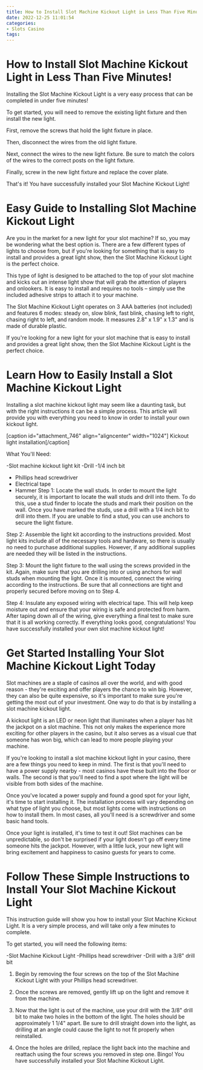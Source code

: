 ```yaml
---
title: How to Install Slot Machine Kickout Light in Less Than Five Minutes!
date: 2022-12-25 11:01:54
categories:
- Slots Casino
tags:
---
```



#  How to Install Slot Machine Kickout Light in Less Than Five Minutes!

Installing the Slot Machine Kickout Light is a very easy process that can be completed in under five minutes!

To get started, you will need to remove the existing light fixture and then install the new light.

First, remove the screws that hold the light fixture in place.

Then, disconnect the wires from the old light fixture.

Next, connect the wires to the new light fixture. Be sure to match the colors of the wires to the correct posts on the light fixture.

Finally, screw in the new light fixture and replace the cover plate.

That's it! You have successfully installed your Slot Machine Kickout Light!

#  Easy Guide to Installing Slot Machine Kickout Light

Are you in the market for a new light for your slot machine? If so, you may be wondering what the best option is. There are a few different types of lights to choose from, but if you're looking for something that is easy to install and provides a great light show, then the Slot Machine Kickout Light is the perfect choice.

This type of light is designed to be attached to the top of your slot machine and kicks out an intense light show that will grab the attention of players and onlookers. It is easy to install and requires no tools – simply use the included adhesive strips to attach it to your machine.

The Slot Machine Kickout Light operates on 3 AAA batteries (not included) and features 6 modes: steady on, slow blink, fast blink, chasing left to right, chasing right to left, and random mode. It measures 2.8" x 1.9" x 1.3" and is made of durable plastic.

If you're looking for a new light for your slot machine that is easy to install and provides a great light show, then the Slot Machine Kickout Light is the perfect choice.

#  Learn How to Easily Install a Slot Machine Kickout Light

Installing a slot machine kickout light may seem like a daunting task, but with the right instructions it can be a simple process. This article will provide you with everything you need to know in order to install your own kickout light.

[caption id="attachment_746" align="aligncenter" width="1024"] Kickout light installation[/caption]

What You'll Need:

-Slot machine kickout light kit
-Drill
-1/4 inch bit
- Phillips head screwdriver
- Electrical tape
- Hammer
Step 1: Locate the wall studs. In order to mount the light securely, it is important to locate the wall studs and drill into them. To do this, use a stud finder to locate the studs and mark their position on the wall. Once you have marked the studs, use a drill with a 1/4 inch bit to drill into them. If you are unable to find a stud, you can use anchors to secure the light fixture.

Step 2: Assemble the light kit according to the instructions provided. Most light kits include all of the necessary tools and hardware, so there is usually no need to purchase additional supplies. However, if any additional supplies are needed they will be listed in the instructions.

Step 3: Mount the light fixture to the wall using the screws provided in the kit. Again, make sure that you are drilling into or using anchors for wall studs when mounting the light. Once it is mounted, connect the wiring according to the instructions. Be sure that all connections are tight and properly secured before moving on to Step 4.


 Step 4: Insulate any exposed wiring with electrical tape. This will help keep moisture out and ensure that your wiring is safe and protected from harm. After taping down all of the wiring, give everything a final test to make sure that it is all working correctly. If everything looks good, congratulations! You have successfully installed your own slot machine kickout light!

#  Get Started Installing Your Slot Machine Kickout Light Today

Slot machines are a staple of casinos all over the world, and with good reason - they're exciting and offer players the chance to win big. However, they can also be quite expensive, so it's important to make sure you're getting the most out of your investment. One way to do that is by installing a slot machine kickout light.

A kickout light is an LED or neon light that illuminates when a player has hit the jackpot on a slot machine. This not only makes the experience more exciting for other players in the casino, but it also serves as a visual cue that someone has won big, which can lead to more people playing your machine.

If you're looking to install a slot machine kickout light in your casino, there are a few things you need to keep in mind. The first is that you'll need to have a power supply nearby - most casinos have these built into the floor or walls. The second is that you'll need to find a spot where the light will be visible from both sides of the machine.

Once you've located a power supply and found a good spot for your light, it's time to start installing it. The installation process will vary depending on what type of light you choose, but most lights come with instructions on how to install them. In most cases, all you'll need is a screwdriver and some basic hand tools.

Once your light is installed, it's time to test it out! Slot machines can be unpredictable, so don't be surprised if your light doesn't go off every time someone hits the jackpot. However, with a little luck, your new light will bring excitement and happiness to casino guests for years to come.

#  Follow These Simple Instructions to Install Your Slot Machine Kickout Light

This instruction guide will show you how to install your Slot Machine Kickout Light. It is a very simple process, and will take only a few minutes to complete.

To get started, you will need the following items:

-Slot Machine Kickout Light
-Phillips head screwdriver
-Drill with a 3/8" drill bit

1. Begin by removing the four screws on the top of the Slot Machine Kickout Light with your Phillips head screwdriver.

2. Once the screws are removed, gently lift up on the light and remove it from the machine.

3. Now that the light is out of the machine, use your drill with the 3/8" drill bit to make two holes in the bottom of the light. The holes should be approximately 1 1/4" apart. Be sure to drill straight down into the light, as drilling at an angle could cause the light to not fit properly when reinstalled.

4. Once the holes are drilled, replace the light back into the machine and reattach using the four screws you removed in step one.
Bingo! You have successfully installed your Slot Machine Kickout Light.